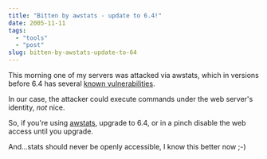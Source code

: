 ```yaml
---
title: "Bitten by awstats - update to 6.4!"
date: 2005-11-11
tags: 
  - "tools"
  - "post"
slug: bitten-by-awstats-update-to-64
---
```


This morning one of my servers was attacked via awstats, which in versions before 6.4 has several [known vulnerabilities](http://seclists.org/lists/bugtraq/2005/Feb/0219.html).

In our case, the attacker could execute commands under the web server's identity, _not_ nice.

So, if you're using [awstats](http://awstats.sourceforge.net/), upgrade to 6.4, or in a pinch disable the web access until you upgrade.

And...stats should never be openly accessible, I know this better now ;-)
